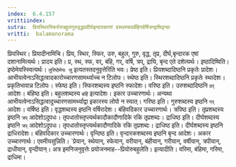 ```yaml
---
index:  6.4.157
vrittiindex: 
sutra:  प्रियस्थिरस्फिरोरुबहुलगुरुवृद्धप्रदीर्घबृन्दारकाणां प्रस्थस्फवर्बंहिगर्वर्षित्रन्द्राघिवृन्दाः
vritti:  balamanorama 
---
```


प्रियस्थिर। प्रियादीनामिचि। प्रिय, स्थिर, स्फिर, उरु, बहुल, गुरु, वृद्ध, तृप्र, दीर्घ,बृन्दारक एषां दशानामित्यर्थः। प्रादय इति। प्र, स्थ, स्फ, वर्, बंहि, गर्, वर्षि, त्रप्, द्राघि, बृन्द एते दशेत्यर्थः। इष्ठादिष्विति। इष्ठेमेयस्स्वित्यर्थः। `तुरिष्ठेमेयः सु` इत्यतस्तदनुवृत्तेरिति भवः। प्रेष्ठ इति। प्रियशब्दादिष्ठनि प्रकृतेः प्रादेशः। आभीयत्वेनाऽसिद्धत्वादकारोच्चारणसामर्थ्याच्च न टिलोपः। स्थेष्ठ इति। स्थिरशब्दादिष्ठनि प्रकृतेः स्थादेशः। प्रकृतिभावान्न टिलोपः। स्फेष्ठ इति। स्फिरशब्दस्य इष्ठनि स्फादेशः। वरिष्ठ इति। उरुशब्दादिष्ठनि `वर्` आदेशः। बंहिष्ठ इति। बहुलशब्दस्य `बहिं` इत्यादेशः। इकार उच्चारणार्थः। अन्यथा आभीयत्वेनाऽसिद्धत्वादुच्चारणसामर्थ्याद्वा इकारस्य लोपो न स्यात्। गरिष्ठ इति। गुरुशब्दस्य इष्ठनि `गर्` आदेशः। वर्षिष्ठ इति। वृद्धशब्दस्य इष्ठनि वर्षिरादेशः। बंहिवदिकार उच्चारणार्थः। त्रपिष्ठ इति। तृप्रशब्दस्य इष्ठनि `त्रप्` आदेशोऽदुपधः। तृपधातोस्तृप्त्यर्थकादौकादौणादिके रकि तृप्रशब्दः। द्राधिष्ठ इति। दीर्घशब्दस्य इष्ठनि `त्रप्` आदेशोऽदुपधः। तृपधातोस्तृप्त्यर्थकादौणादिके रकि तृप्रशब्दः। द्राधिष्ठ इति। दीर्घशब्दस्य इष्ठनि द्राधिरादेशः। बंहिवदिकार उच्चारणार्थः। वृन्दिष्ठ इति। वृन्दारकशब्दस्य इष्ठनि बृन्द आदेशः। अकार उच्चारणार्थः। एवमीयसुन्निति। `प्रेयान्, स्थेयान्, स्फेयान्, वरीयान्, बंहीयान्, गरीयान्, वर्षीयान्, त्रपीयान्, द्राधीयान्, वृन्दीयान्। अत्र इमनिजनुवृत्तेः प्रयोजनमाह--प्रियोरुबहुलेति। इत्यादीति। वरिमा, बंहिमा, गरिमा, द्राधिमा।

